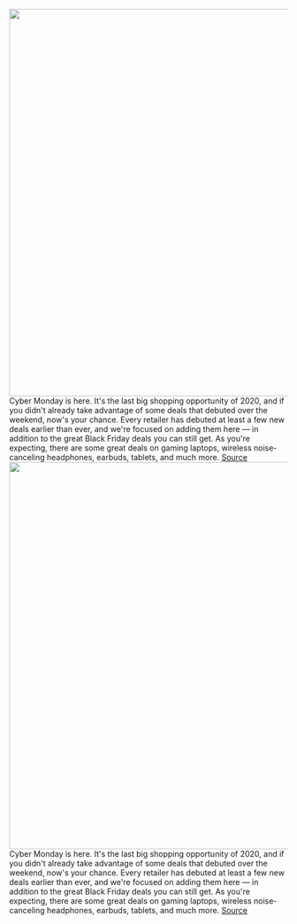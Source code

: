 <img src='https://cdn.vox-cdn.com/thumbor/ReKVVAVh84Oo9HQfre8zN2fsYBU=/0x0:2050x1367/1200x800/filters:focal(861x520:1189x848)/cdn.vox-cdn.com/uploads/chorus_image/image/67999229/4311_Cyber_Monday_2050x1367.0.jpg' width='700px' /><br/>
Cyber Monday is here. It's the last big shopping opportunity of 2020, and if you didn't already take advantage of some deals that debuted over the weekend, now's your chance. Every retailer has debuted at least a few new deals earlier than ever, and we're focused on adding them here — in addition to the great Black Friday deals you can still get. As you're expecting, there are some great deals on gaming laptops, wireless noise-canceling headphones, earbuds, tablets, and much more.
<a href='https://www.theverge.com/21583108/cyber-monday-deals-tech-stores-headphones-games-tvs'> Source <a/><img src='https://cdn.vox-cdn.com/thumbor/ReKVVAVh84Oo9HQfre8zN2fsYBU=/0x0:2050x1367/1200x800/filters:focal(861x520:1189x848)/cdn.vox-cdn.com/uploads/chorus_image/image/67999229/4311_Cyber_Monday_2050x1367.0.jpg' width='700px' /><br/>
Cyber Monday is here. It's the last big shopping opportunity of 2020, and if you didn't already take advantage of some deals that debuted over the weekend, now's your chance. Every retailer has debuted at least a few new deals earlier than ever, and we're focused on adding them here — in addition to the great Black Friday deals you can still get. As you're expecting, there are some great deals on gaming laptops, wireless noise-canceling headphones, earbuds, tablets, and much more.
<a href='https://www.theverge.com/21583104/early-cyber-monday-deals-sales-tech-laptops-tvs-earbuds'> Source <a/>